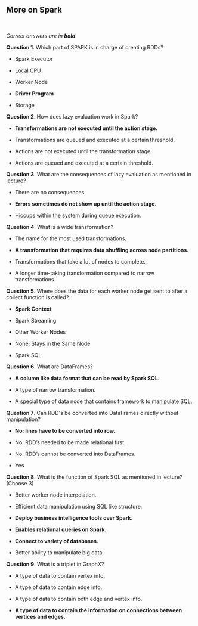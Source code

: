 ## More on Spark
<br>

_Correct answers are in **bold**._
<br>


**Question 1**. Which part of SPARK is in charge of creating RDDs?

* Spark Executor

* Local CPU

* Worker Node

* **Driver Program**

* Storage


**Question 2**. How does lazy evaluation work in Spark?

* **Transformations are not executed until the action stage.**

* Transformations are queued and executed at a certain threshold.

* Actions are not executed until the transformation stage.

* Actions are queued and executed at a certain threshold.


**Question 3**. What are the consequences of lazy evaluation as mentioned in lecture?

* There are no consequences.

* **Errors sometimes do not show up until the action stage.**

* Hiccups within the system during queue execution.


**Question 4**. What is a wide transformation?

* The name for the most used transformations.

* **A transformation that requires data shuffling across node partitions.**

* Transformations that take a lot of nodes to complete.

* A longer time-taking transformation compared to narrow transformations.


**Question 5**. Where does the data for each worker node get sent to after a collect function is called?

* **Spark Context**

* Spark Streaming

* Other Worker Nodes

* None; Stays in the Same Node

* Spark SQL


**Question 6**. What are DataFrames?

* **A column like data format that can be read by Spark SQL.**

* A type of narrow transformation.

* A special type of data node that contains framework to manipulate SQL.


**Question 7**. Can RDD's be converted into DataFrames directly without manipulation?

* **No: lines have to be converted into row.**

* No: RDD’s needed to be made relational first.

* No: RDD’s cannot be converted into DataFrames.

* Yes


**Question 8**. What is the function of Spark SQL as mentioned in lecture? (Choose 3)

* Better worker node interpolation.

* Efficient data manipulation using SQL like structure.

* **Deploy business intelligence tools over Spark.**

* **Enables relational queries on Spark.**

* **Connect to variety of databases.**

* Better ability to manipulate big data.


**Question 9**. What is a triplet in GraphX?

* A type of data to contain vertex info.

* A type of data to contain edge info.

* A type of data to contain both edge and vertex info.

* **A type of data to contain the information on connections between vertices and edges.**
